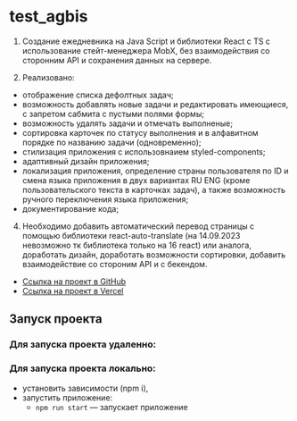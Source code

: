 # test_agbis

1. Создание ежедневника на Java Script и библиотеки React c TS с использование стейт-менеджера MobX, без взаимодействия со сторонним API и сохранения данных на сервере.

2. Реализовано:
- отображение списка дефолтных задач;
- возможность добавлять новые задачи и редактировать имеющиеся, с запретом сабмита с пустыми полями формы;
- возможность удалять задачи и отмечать выполненые;
- сортировка карточек по статусу выполнения и в алфавитном порядке по названию задачи (одновременно);
- стилизация приложения с использовнаием styled-components;
- адаптивный дизайн приложения;
- локализация приложения, определение страны пользователя по ID и смена языка приложения в двух вариантах RU ENG (кроме пользовательского текста в карточках задач), а также возможность ручного переключения языка приложения;
- документирование кода;

4. Необходимо добавить автоматический перевод страницы с помощью библиотеки react-auto-translate (на 14.09.2023 невозможно тк библиотека только на 16 react) или аналога, доработать дизайн, доработать возможности сортировки, добавить взаимодействие со стороним  API и с бекендом.

+ [Ссылка на проект в GitHub](https://github.com/alix1982/test_agbis)
+ [Ссылка на проект в Vercel](https://test-agbis.vercel.app/)


## Запуск проекта

### Для запуска проекта удаленно:


### Для запуска проекта локально:

- установить зависимости (npm i),
- запустить приложение:
  - `npm run start` — запускает приложение
